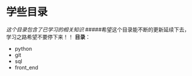 # 学些目录
*这个目录包含了已学习的相关知识*
#####希望这个目录能不断的更新延续下去，学习之路希望不要停下来！！
**目录**：
- python
- git
- sql 
- front_end

